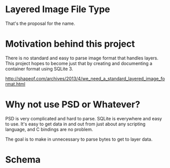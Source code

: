 # Layered Image File Type
That's the proposal for the name.

# Motivation behind this project
There is no standard and easy to parse image format that handles layers.  This project hopes to become just that by creating and documenting a container format using SQLite 3.

http://shapeof.com/archives/2013/4/we_need_a_standard_layered_image_format.html

# Why not use PSD or Whatever?
PSD is very complicated and hard to parse.  SQLite is everywhere and easy to use.  It's easy to get data in and out from just about any scripting language, and C bindings are no problem.

The goal is to make in unnecessary to parse bytes to get to layer data.

# Schema


